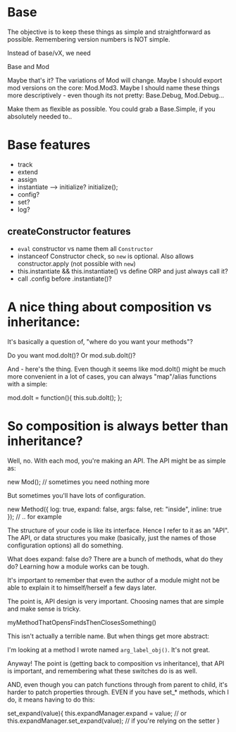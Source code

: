 # Base

The objective is to keep these things as simple and straightforward as possible.  Remembering version numbers is NOT simple.

Instead of base/vX, we need

Base and Mod

Maybe that's it?  The variations of Mod will change.  Maybe I should export mod versions on the core: Mod.Mod3.  Maybe I should name these things more descriptively - even though its not pretty:  Base.Debug, Mod.Debug...

Make them as flexible as possible.  You could grab a Base.Simple, if you absolutely needed to.. 

# Base features

- track
- extend
- assign
- instantiate --> initialize? initialize();
- config?
- set?
- log?


## createConstructor features
- `eval` constructor vs name them all `Constructor`
- instanceof Constructor check, so `new` is optional.  Also allows constructor.apply (not possible with `new`)
- this.instantiate && this.instantiate() vs define ORP and just always call it?
- call .config before .instantiate()?





# A nice thing about composition vs inheritance:

It's basically a question of, "where do you want your methods"?

Do you want mod.doIt()?  Or mod.sub.doIt()?


And - here's the thing.  Even though it seems like mod.doIt() might be much more convenient in a lot of cases, you can always "map"/alias functions with a simple:

mod.doIt = function(){
	this.sub.doIt();
};


# So composition is always better than inheritance?

Well, no.  With each mod, you're making an API.  The API might be as simple as:

new Mod(); // sometimes you need nothing more

But sometimes you'll have lots of configuration.

new Method({
	log: true,
	expand: false,
	args: false,
	ret: "inside",
	inline: true
}); // .. for example


The structure of your code is like its interface.  Hence I refer to it as an "API".  The API, or data structures you make (basically, just the names of those configuration options) all do something.

What does expand: false do?  There are a bunch of methods, what do they do?  Learning how a module works can be tough.  

It's important to remember that even the author of a module might not be able to explain it to himself/herself a few days later.

The point is, API design is very important.  Choosing names that are simple and make sense is tricky.

myMethodThatOpensFindsThenClosesSomething()

This isn't actually a terrible name.  But when things get more abstract:

I'm looking at a method I wrote named `arg_label_obj()`.  It's not great.

Anyway!  The point is (getting back to composition vs inheritance), that API is important, and remembering what these switches do is as well.

AND, even though you can patch functions through from parent to child, it's harder to patch properties through.  EVEN if you have set_* methods, which I do, it means having to do this:

set_expand(value){
	this.expandManager.expand = value;
	// or
	this.expandManager.set_expand(value); // if you're relying on the setter
}